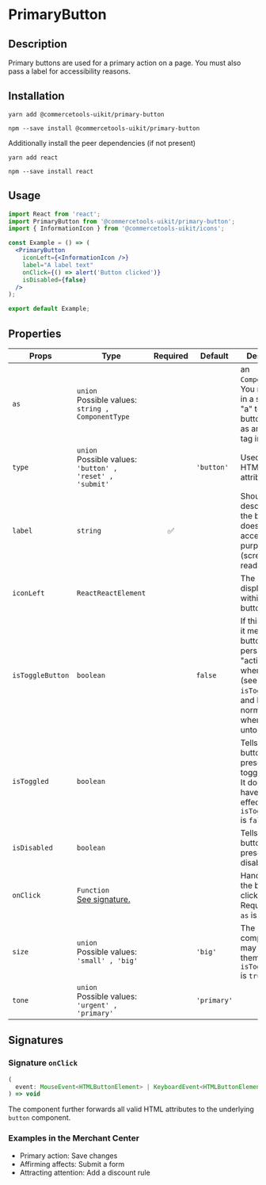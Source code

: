 <!-- THIS IS AN AUTOGENERATED FILE. DO NOT EDIT THIS FILE DIRECTLY. -->
<!-- This file is created by the `yarn generate-readme` script. -->

# PrimaryButton

## Description

Primary buttons are used for a primary action on a page. You must also pass a label for accessibility reasons.

## Installation

```
yarn add @commercetools-uikit/primary-button
```

```
npm --save install @commercetools-uikit/primary-button
```

Additionally install the peer dependencies (if not present)

```
yarn add react
```

```
npm --save install react
```

## Usage

```jsx
import React from 'react';
import PrimaryButton from '@commercetools-uikit/primary-button';
import { InformationIcon } from '@commercetools-uikit/icons';

const Example = () => (
  <PrimaryButton
    iconLeft={<InformationIcon />}
    label="A label text"
    onClick={() => alert('Button clicked')}
    isDisabled={false}
  />
);

export default Example;
```

## Properties

| Props            | Type                                                             | Required | Default     | Description                                                                                                                                      |
| ---------------- | ---------------------------------------------------------------- | :------: | ----------- | ------------------------------------------------------------------------------------------------------------------------------------------------ |
| `as`             | `union`<br/>Possible values:<br/>`string , ComponentType`        |          |             | an `ComponentType`. <br />&#xA;You may pass in a string like "a" to have the button render as an anchor tag instead.                             |
| `type`           | `union`<br/>Possible values:<br/>`'button' , 'reset' , 'submit'` |          | `'button'`  | Used as the HTML type attribute.                                                                                                                 |
| `label`          | `string`                                                         |    ✅    |             | Should describe what the button does, for accessibility purposes (screen-reader users)                                                           |
| `iconLeft`       | `ReactReactElement`                                              |          |             | The left icon displayed within the button.                                                                                                       |
| `isToggleButton` | `boolean`                                                        |          | `false`     | If this is active, it means the button will persist in an "active" state when toggled (see `isToggled`), and back to normal state when untoggled |
| `isToggled`      | `boolean`                                                        |          |             | Tells when the button should present a toggled state. It does not have any effect when `isToggleButton` is `false`.                              |
| `isDisabled`     | `boolean`                                                        |          |             | Tells when the button should present a disabled state.                                                                                           |
| `onClick`        | `Function`<br/>[See signature.](#signature-onClick)              |          |             | Handler when the button is clicked.&#xA;<br />&#xA;Required when `as` is `undefined`                                                             |
| `size`           | `union`<br/>Possible values:<br/>`'small' , 'big'`               |          | `'big'`     | The component may have a theme only if `isToggleButton` is `true`                                                                                |
| `tone`           | `union`<br/>Possible values:<br/>`'urgent' , 'primary'`          |          | `'primary'` |                                                                                                                                                  |

## Signatures

### Signature `onClick`

```ts
(
  event: MouseEvent<HTMLButtonElement> | KeyboardEvent<HTMLButtonElement>
) => void
```

The component further forwards all valid HTML attributes to the underlying `button` component.

### Examples in the Merchant Center

- Primary action: Save changes
- Affirming affects: Submit a form
- Attracting attention: Add a discount rule
